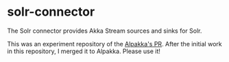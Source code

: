 # solr-connector
The Solr connector provides Akka Stream sources and sinks for Solr.

This was an experiment repository of the [Alpakka's PR](https://github.com/akka/alpakka/pull/739). After the initial work in this repository, I merged it to Alpakka. Please use it!
